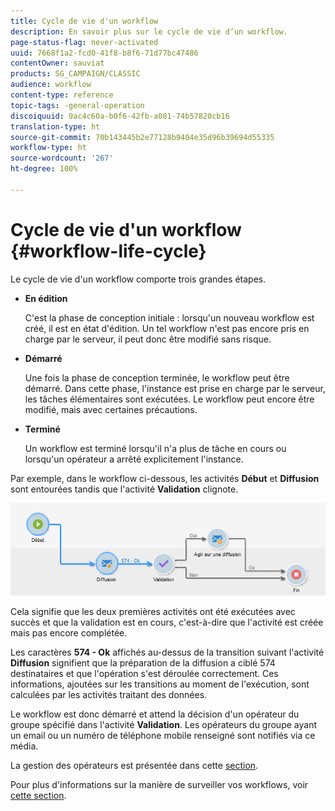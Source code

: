 ```yaml
---
title: Cycle de vie d'un workflow
description: En savoir plus sur le cycle de vie d’un workflow.
page-status-flag: never-activated
uuid: 7668f1a2-fcd0-41f8-b8f6-71d77bc47486
contentOwner: sauviat
products: SG_CAMPAIGN/CLASSIC
audience: workflow
content-type: reference
topic-tags: -general-operation
discoiquuid: 9ac4c60a-b0f6-42fb-a081-74b57820cb16
translation-type: ht
source-git-commit: 70b143445b2e77128b9404e35d96b39694d55335
workflow-type: ht
source-wordcount: '267'
ht-degree: 100%

---
```



# Cycle de vie d&#39;un workflow {#workflow-life-cycle}

Le cycle de vie d&#39;un workflow comporte trois grandes étapes.

* **En édition**

   C&#39;est la phase de conception initiale : lorsqu&#39;un nouveau workflow est créé, il est en état d&#39;édition. Un tel workflow n&#39;est pas encore pris en charge par le serveur, il peut donc être modifié sans risque.

* **Démarré**

   Une fois la phase de conception terminée, le workflow peut être démarré. Dans cette phase, l&#39;instance est prise en charge par le serveur, les tâches élémentaires sont exécutées. Le workflow peut encore être modifié, mais avec certaines précautions.

* **Terminé**

   Un workflow est terminé lorsqu&#39;il n&#39;a plus de tâche en cours ou lorsqu&#39;un opérateur a arrêté explicitement l&#39;instance.

Par exemple, dans le workflow ci-dessous, les activités **Début** et **Diffusion** sont entourées tandis que l&#39;activité **Validation** clignote.

![](assets/new-workflow-6.png)

Cela signifie que les deux premières activités ont été exécutées avec succès et que la validation est en cours, c&#39;est-à-dire que l&#39;activité est créée mais pas encore complétée.

Les caractères **574 - Ok** affichés au-dessus de la transition suivant l&#39;activité **Diffusion** signifient que la préparation de la diffusion a ciblé 574 destinataires et que l&#39;opération s&#39;est déroulée correctement. Ces informations, ajoutées sur les transitions au moment de l&#39;exécution, sont calculées par les activités traitant des données.

Le workflow est donc démarré et attend la décision d&#39;un opérateur du groupe spécifié dans l&#39;activité **Validation**. Les opérateurs du groupe ayant un email ou un numéro de téléphone mobile renseigné sont notifiés via ce média.

La gestion des opérateurs est présentée dans cette [section](../../platform/using/access-management.md).

Pour plus d&#39;informations sur la manière de surveiller vos workflows, voir [cette section](../../workflow/using/monitoring-workflow-execution.md).
